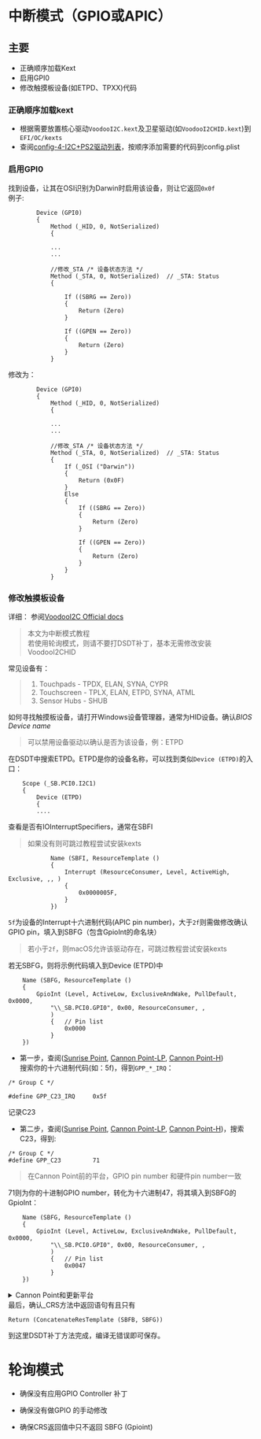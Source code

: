 # 中断模式（GPIO或APIC）
## 主要
+ 正确顺序加载Kext
+ 启用GPI0
+ 修改触摸板设备(如ETPD、TPXX)代码

### 正确顺序加载kext
+ 根据需要放置核心驱动`VoodooI2C.kext`及卫星驱动(如`VoodooI2CHID.kext`)到`EFI/OC/kexts`
+ 查阅[config-4-I2C+PS2驱动列表](https://github.com/daliansky/OC-little/blob/master/常见驱动加载顺序/config-4-I2C%2BPS2驱动列表.md)，按顺序添加需要的代码到config.plist

### 启用GPI0
找到设备，让其在OSI识别为Darwin时启用该设备，则让它返回`0x0f`  
例子:
```
        Device (GPI0)
        {
            Method (_HID, 0, NotSerialized)
            {

            ...
            ...

            //修改_STA /* 设备状态方法 */
            Method (_STA, 0, NotSerialized)  // _STA: Status
            {

                If ((SBRG == Zero))
                {
                    Return (Zero)
                }

                If ((GPEN == Zero))
                {
                    Return (Zero)
                }
            }

```
修改为：
```
        Device (GPI0)
        {
            Method (_HID, 0, NotSerialized)
            {

            ...
            ...

            //修改_STA /* 设备状态方法 */
            Method (_STA, 0, NotSerialized)  // _STA: Status
            {
                If (_OSI ("Darwin"))
                {
                    Return (0x0F)
                }
                Else
                {
                    If ((SBRG == Zero))
                    {
                        Return (Zero)
                    }

                    If ((GPEN == Zero))
                    {
                        Return (Zero)
                    }
                }
            }
```

### 修改触摸板设备
详细： 参阅[VoodooI2C Official docs](https://voodooi2c.github.io)  
> 本文为中断模式教程  
> 若使用轮询模式，则请不要打DSDT补丁，基本无需修改安装VoodooI2CHID

常见设备有：
> 1. Touchpads - TPDX, ELAN, SYNA, CYPR
> 2. Touchscreen - TPLX, ELAN, ETPD, SYNA, ATML
> 3. Sensor Hubs - SHUB

如何寻找触摸板设备，请打开Windows设备管理器，通常为HID设备。确认*BIOS Device name*
> 可以禁用设备驱动以确认是否为该设备，例：ETPD

在DSDT中搜索ETPD。ETPD是你的设备名称，可以找到类似`Device (ETPD)`的入口：
```
    Scope (_SB.PCI0.I2C1)
    {
        Device (ETPD)
        {
        ....
```
查看是否有IOInterruptSpecifiers，通常在SBFI
> 如果没有则可跳过教程尝试安装kexts
```
            Name (SBFI, ResourceTemplate ()
            {
                Interrupt (ResourceConsumer, Level, ActiveHigh, Exclusive, ,, )
                {
                    0x0000005F,
                }
            })
```
`5f`为设备的Interrupt十六进制代码(APIC pin number)，大于`2f`则需做修改确认GPIO pin，填入到SBFG（包含GpioInt的命名块）
> 若小于`2f`，则macOS允许该驱动存在，可跳过教程尝试安装kexts

若无SBFG，则将示例代码填入到Device (ETPD)中
```
    Name (SBFG, ResourceTemplate ()
    {
        GpioInt (Level, ActiveLow, ExclusiveAndWake, PullDefault, 0x0000,
            "\\_SB.PCI0.GPI0", 0x00, ResourceConsumer, ,
            )
            {   // Pin list
                0x0000
            }
    })
```
+ 第一步，查阅([Sunrise Point](https://github.com/coreboot/coreboot/blob/master/src/soc/intel/skylake/include/soc/gpio_defs.h#L43), [Cannon Point-LP](https://github.com/coreboot/coreboot/blob/master/src/soc/intel/cannonlake/include/soc/gpio_defs.h#L42), [Cannon Point-H](https://github.com/coreboot/coreboot/blob/master/src/soc/intel/cannonlake/include/soc/gpio_defs_cnp_h.h#L42))  
搜索你的十六进制代码(如：5f)，得到`GPP_*_IRQ`：
```
/* Group C */

#define GPP_C23_IRQ		0x5f
```
记录C23
+ 第二步，查阅([Sunrise Point](https://github.com/coreboot/coreboot/blob/master/src/soc/intel/skylake/include/soc/gpio_soc_defs.h#L37), [Cannon Point-LP](https://github.com/coreboot/coreboot/blob/master/src/soc/intel/cannonlake/include/soc/gpio_soc_defs.h#L45), [Cannon Point-H](https://github.com/coreboot/coreboot/blob/master/src/soc/intel/cannonlake/include/soc/gpio_soc_defs_cnp_h.h#L40))，搜索C23，得到:
```
/* Group C */
#define GPP_C23			71
```
> 在Cannon Point前的平台，GPIO pin number 和硬件pin number一致  

71则为你的十进制GPIO number，转化为十六进制47，将其填入到SBFG的GpioInt：
```
    Name (SBFG, ResourceTemplate ()
    {
        GpioInt (Level, ActiveLow, ExclusiveAndWake, PullDefault, 0x0000,
            "\\_SB.PCI0.GPI0", 0x00, ResourceConsumer, ,
            )
            {   // Pin list
                0x0047
            }
    })
```
<details>
<summary>Cannon Point和更新平台</summary>
</br>
硬件引脚和GPIO引脚不一致，需做进一步转换得到GPIO pin

查阅<a href="https://github.com/coolstar/VoodooGPIO/blob/master/VoodooGPIO/CannonLake-LP/VoodooGPIOCannonLakeLP.hpp#L366">Cannon Point-LP</a>, <a href="https://github.com/coolstar/VoodooGPIO/blob/master/VoodooGPIO/CannonLake-H/VoodooGPIOCannonLakeH.hpp#L414">Cannon Point-H</a>，得到如

<pre><code>
// 前面查得290
GPP_J3_IRQ = 0x33
GPP_J3 = 290

//转换
// CHIPSET_GPP(num, base, end, gpio_base)
// GPIO pin number = hardware pin number - base + gpis_base
CNL_GPP(3, 287, 298, 352)

290 - 287 (base) + 352 = 355 = 0x163
</code></pre>
355为十进制`GPIO pin number`，转换为十六进制0x163

你可能会得到多组数据，gpio_base为`*_NO_GPIO`无效，测试以得到适合你设备的GPIO pin

---
</details>
最后，确认_CRS方法中返回语句有且只有

```
Return (ConcatenateResTemplate (SBFB, SBFG))
```

到这里DSDT补丁方法完成，编译无错误即可保存。

# 轮询模式
+ 确保没有应用GPIO Controller 补丁

+ 确保没有做GPIO 的手动修改

+ 确保CRS返回值中只不返回 SBFG (Gpioint)